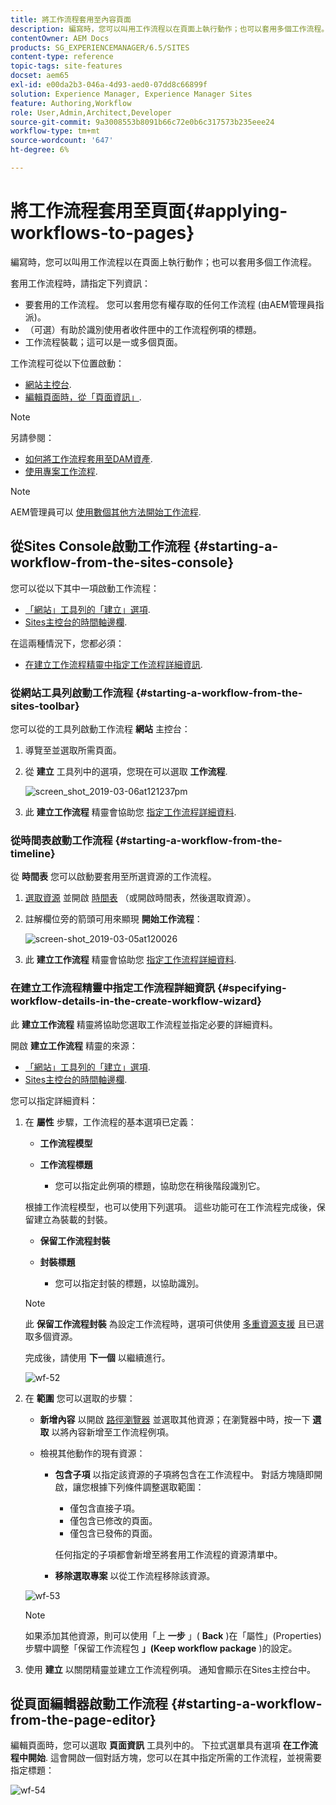 ```yaml
---
title: 將工作流程套用至內容頁面
description: 編寫時，您可以叫用工作流程以在頁面上執行動作；也可以套用多個工作流程。
contentOwner: AEM Docs
products: SG_EXPERIENCEMANAGER/6.5/SITES
content-type: reference
topic-tags: site-features
docset: aem65
exl-id: e00da2b3-046a-4d93-aed0-07dd8c66899f
solution: Experience Manager, Experience Manager Sites
feature: Authoring,Workflow
role: User,Admin,Architect,Developer
source-git-commit: 9a3008553b8091b66c72e0b6c317573b235eee24
workflow-type: tm+mt
source-wordcount: '647'
ht-degree: 6%

---
```


# 將工作流程套用至頁面{#applying-workflows-to-pages}

編寫時，您可以叫用工作流程以在頁面上執行動作；也可以套用多個工作流程。

套用工作流程時，請指定下列資訊：

* 要套用的工作流程。
您可以套用您有權存取的任何工作流程 (由AEM管理員指派)。
* （可選）有助於識別使用者收件匣中的工作流程例項的標題。
* 工作流程裝載；這可以是一或多個頁面。

工作流程可從以下位置啟動：

* [網站主控台](#starting-a-workflow-from-the-sites-console).
* [編輯頁面時，從「頁面資訊」](#starting-a-workflow-from-the-page-editor).

>[!NOTE]
>
>另請參閱：
>
>* [如何將工作流程套用至DAM資產](/help/assets/assets-workflow.md).
>* [使用專案工作流程](/help/sites-authoring/projects-with-workflows.md).
>

>[!NOTE]
>
>AEM管理員可以 [使用數個其他方法開始工作流程](/help/sites-administering/workflows-starting.md).

## 從Sites Console啟動工作流程 {#starting-a-workflow-from-the-sites-console}

您可以從以下其中一項啟動工作流程：

* [「網站」工具列的「建立」選項](#starting-a-workflow-from-the-sites-toolbar).
* [Sites主控台的時間軸邊欄](#starting-a-workflow-from-the-timeline).

在這兩種情況下，您都必須：

* [在建立工作流程精靈中指定工作流程詳細資訊](#specifying-workflow-details-in-the-create-workflow-wizard).

### 從網站工具列啟動工作流程 {#starting-a-workflow-from-the-sites-toolbar}

您可以從的工具列啟動工作流程 **網站** 主控台：

1. 導覽至並選取所需頁面。

1. 從 **建立** 工具列中的選項，您現在可以選取 **工作流程**.

   ![screen_shot_2019-03-06at121237pm](assets/screen_shot_2019-03-06at121237pm.png)

1. 此 **建立工作流程** 精靈會協助您 [指定工作流程詳細資料](#specifying-workflow-details-in-the-create-workflow-wizard).

### 從時間表啟動工作流程 {#starting-a-workflow-from-the-timeline}

從 **時間表** 您可以啟動要套用至所選資源的工作流程。

1. [選取資源](/help/sites-authoring/basic-handling.md#viewingandselectingyourresources) 並開啟 [時間表](/help/sites-authoring/basic-handling.md#timeline) （或開啟時間表，然後選取資源）。
1. 註解欄位旁的箭頭可用來顯現 **開始工作流程**：

   ![screen-shot_2019-03-05at120026](assets/screen-shot_2019-03-05at120026.png)

1. 此 **建立工作流程** 精靈會協助您 [指定工作流程詳細資料](#specifying-workflow-details-in-the-create-workflow-wizard).

### 在建立工作流程精靈中指定工作流程詳細資訊 {#specifying-workflow-details-in-the-create-workflow-wizard}

此 **建立工作流程** 精靈將協助您選取工作流程並指定必要的詳細資料。

開啟 **建立工作流程** 精靈的來源：

* [「網站」工具列的「建立」選項](#starting-a-workflow-from-the-sites-toolbar).
* [Sites主控台的時間軸邊欄](#starting-a-workflow-from-the-timeline).

您可以指定詳細資料：

1. 在 **屬性** 步驟，工作流程的基本選項已定義：

   * **工作流程模型**
   * **工作流程標題**

      * 您可以指定此例項的標題，協助您在稍後階段識別它。

   根據工作流程模型，也可以使用下列選項。 這些功能可在工作流程完成後，保留建立為裝載的封裝。

   * **保留工作流程封裝**
   * **封裝標題**

      * 您可以指定封裝的標題，以協助識別。

   >[!NOTE]
   >
   >此 **保留工作流程封裝** 為設定工作流程時，選項可供使用 [多重資源支援](/help/sites-developing/workflows-models.md#configuring-a-workflow-for-multi-resource-support) 且已選取多個資源。

   完成後，請使用 **下一個** 以繼續進行。

   ![wf-52](assets/wf-52.png)

1. 在 **範圍** 您可以選取的步驟：

   * **新增內容** 以開啟 [路徑瀏覽器](/help/sites-authoring/author-environment-tools.md#path-browser) 並選取其他資源；在瀏覽器中時，按一下 **選取** 以將內容新增至工作流程例項。

   * 檢視其他動作的現有資源：

      * **包含子項** 以指定該資源的子項將包含在工作流程中。
對話方塊隨即開啟，讓您根據下列條件調整選取範圍：

         * 僅包含直接子項。
         * 僅包含已修改的頁面。
         * 僅包含已發佈的頁面。

        任何指定的子項都會新增至將套用工作流程的資源清單中。

      * **移除選取專案** 以從工作流程移除該資源。

   ![wf-53](assets/wf-53.png)

   >[!NOTE]
   >
   >如果添加其他資源，則可以使用「上 **一步** 」( **Back** )在「屬性」(Properties)步驟中調整「保留工作流程包 **」(Keep workflow package** )的設定。

1. 使用 **建立** 以關閉精靈並建立工作流程例項。 通知會顯示在Sites主控台中。

## 從頁面編輯器啟動工作流程 {#starting-a-workflow-from-the-page-editor}

編輯頁面時，您可以選取 **頁面資訊** 工具列中的。 下拉式選單具有選項 **在工作流程中開始**. 這會開啟一個對話方塊，您可以在其中指定所需的工作流程，並視需要指定標題：

![wf-54](assets/wf-54.png)
